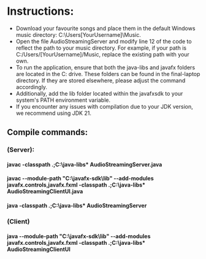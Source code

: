 # Instructions:

- Download your favourite songs and place them in the default Windows music directory: C:\Users\[YourUsername]\Music.
- Open the file AudioStreamingServer and modify line 12 of the code to reflect the path to your music directory. For example, if your path is C:/Users/[YourUsername]/Music, replace the existing path with your own.
- To run the application, ensure that both the java-libs and javafx folders are located in the C: drive. These folders can be found in the final-laptop directory. If they are stored elsewhere, please adjust the command accordingly.   
- Additionally, add the lib folder located within the javafxsdk to your system's PATH environment variable.
- If you encounter any issues with compilation due to your JDK version, we recommend using JDK 21. 

## Compile commands:
### (Server):
#### javac -classpath .;C:\java-libs\* AudioStreamingServer.java
#### javac --module-path "C:\javafx-sdk\lib" --add-modules javafx.controls,javafx.fxml -classpath .;C:\java-libs\* AudioStreamingClientUI.java
#### java -classpath .;C:\java-libs\* AudioStreamingServer



### (Client)
#### java --module-path "C:\javafx-sdk\lib" --add-modules javafx.controls,javafx.fxml -classpath .;C:\java-libs\* AudioStreamingClientUI

